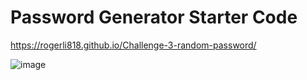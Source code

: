 # Password Generator Starter Code
https://rogerli818.github.io/Challenge-3-random-password/

![image](https://user-images.githubusercontent.com/100240422/160270253-a2de0c66-b2d0-415d-81f1-7a6ce9a6ee84.png)
